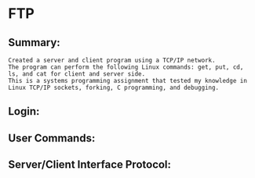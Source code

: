 # FTP

## Summary:
    Created a server and client program using a TCP/IP network. 
    The program can perform the following Linux commands: get, put, cd, ls, and cat for client and server side. 
    This is a systems programming assignment that tested my knowledge in Linux TCP/IP sockets, forking, C programming, and debugging. 
    
    
## Login:

## User Commands:


## Server/Client Interface Protocol:

  
